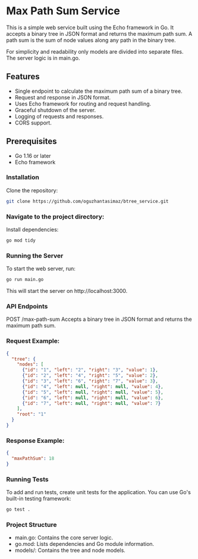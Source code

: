 # Max Path Sum Service
This is a simple web service built using the Echo framework in Go. It accepts a binary tree in JSON format and returns the maximum path sum. A path sum is the sum of node values along any path in the binary tree.

For simplicity and readability only models are divided into separate files. The server logic is in main.go.

## Features
- Single endpoint to calculate the maximum path sum of a binary tree.
- Request and response in JSON format.
- Uses Echo framework for routing and request handling.
- Graceful shutdown of the server.
- Logging of requests and responses.
- CORS support.

## Prerequisites
- Go 1.16 or later
- Echo framework

### Installation
Clone the repository:
```bash
git clone https://github.com/oguzhantasimaz/btree_service.git
```
### Navigate to the project directory:
Install dependencies:
```bash
go mod tidy
```

### Running the Server
To start the web server, run:

```bash
go run main.go
```
This will start the server on http://localhost:3000.

### API Endpoints
POST /max-path-sum
Accepts a binary tree in JSON format and returns the maximum path sum.

### Request Example:
```json
{
  "tree": {
    "nodes": [
      {"id": "1", "left": "2", "right": "3", "value": 1},
      {"id": "2", "left": "4", "right": "5", "value": 2},
      {"id": "3", "left": "6", "right": "7", "value": 3},
      {"id": "4", "left": null, "right": null, "value": 4},
      {"id": "5", "left": null, "right": null, "value": 5},
      {"id": "6", "left": null, "right": null, "value": 6},
      {"id": "7", "left": null, "right": null, "value": 7}
    ],
    "root": "1"
  }
}
```


### Response Example:
```json
{
  "maxPathSum": 18
}
```


### Running Tests
To add and run tests, create unit tests for the application. You can use Go's built-in testing framework:

```bash
go test .
```

### Project Structure
* main.go: Contains the core server logic.
* go.mod: Lists dependencies and Go module information.
* models/: Contains the tree and node models.


